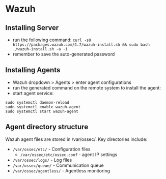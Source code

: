 # Wazuh

## Installing Server
- run the following command: `curl -sO https://packages.wazuh.com/4.7/wazuh-install.sh && sudo bash ./wazuh-install.sh -a -i`
- remember to save the auto-generated password

## Installing Agents
- Wazuh dropdown > Agents > enter agent configurations
- run the generated command on the remote system to install the agent:
- start agent service:
```
sudo systemctl daemon-reload
sudo systemctl enable wazuh-agent
sudo systemctl start wazuh-agent
```

## Agent directory structure
Wazuh agent files are stored in /var/ossec/. Key directories include:
- `/var/ossec/etc/` - Configuration files
  - `/var/ossec/etc/ossec.conf` - agent IP settings
- `/var/ossec/logs/` - Log files
- `/var/ossec/queue/` - Communication queue
- `/var/ossec/agentless/` - Agentless monitoring
